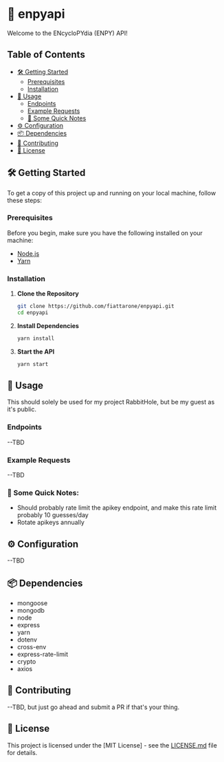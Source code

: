 # 🚀 enpyapi

Welcome to the ENcycloPYdia (ENPY) API!

## Table of Contents

-   [🛠️ Getting Started](#️️-getting-started)
    -   [Prerequisites](#prerequisites)
    -   [Installation](#installation)
-   [🚀 Usage](#-usage)
    -   [Endpoints](#endpoints)
    -   [Example Requests](#example-requests)
    -   [📝 Some Quick Notes](#📝-some-quick-notes)
-   [⚙️ Configuration](#️-configuration)
-   [📦 Dependencies](#-dependencies)
-   [🤝 Contributing](#-contributing)
-   [📝 License](#-license)

## 🛠️ Getting Started

To get a copy of this project up and running on your local machine, follow these steps:

### Prerequisites

Before you begin, make sure you have the following installed on your machine:

-   [Node.js](https://nodejs.org/)
-   [Yarn](https://yarnpkg.com/)

### Installation

1. **Clone the Repository**

    ```bash
    git clone https://github.com/fiattarone/enpyapi.git
    cd enpyapi

    ```

2. **Install Dependencies**

    ```bash
    yarn install

    ```

3. **Start the API**

    ```bash
    yarn start

    ```

## 🚀 Usage

This should solely be used for my project RabbitHole, but be my guest as it's public.

### Endpoints

--TBD

### Example Requests

--TBD

### 📝 Some Quick Notes:

-   Should probably rate limit the apikey endpoint, and make this rate limit probably 10 guesses/day
-   Rotate apikeys annually

## ⚙️ Configuration

--TBD

## 📦 Dependencies

-   mongoose
-   mongodb
-   node
-   express
-   yarn
-   dotenv
-   cross-env
-   express-rate-limit
-   crypto
-   axios

## 🤝 Contributing

--TBD, but just go ahead and submit a PR if that's your thing.

## 📝 License

This project is licensed under the [MIT License] - see the [LICENSE.md](LICENSE.md) file for details.
